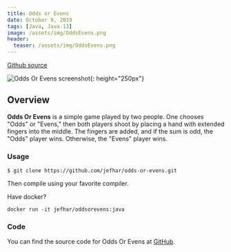 ```yaml
---
title: Odds or Evens
date: October 9, 2019
tags: [Java, Java-13]
image: /assets/img/OddsEvens.png
header:
  teaser: /assets/img/OddsEvens.png
---
```

[Github source](https://github.com/jefhar/odds-or-evens)

![Odds Or Evens screenshot](/assets/img/OddsEvens.png "Odds or Evens screenshot"){: height="250px"}

## Overview
**Odds Or Evens** is a simple game played by two people. One chooses "Odds" or "Evens," then both
players shoot by placing a hand with extended fingers into the middle. The fingers are added, and if
the sum is odd, the "Odds" player wins. Otherwise, the "Evens" player wins.

### Usage
```
$ git clone https://github.com/jefhar/odds-or-evens.git
```
Then compile using your favorite compiler.

Have docker?
```
docker run -it jefhar/oddsorevens:java
```

### Code
You can find the source code for Odds Or Evens at
[GitHub](https://github.com/jefhar/odds-or-evens).
